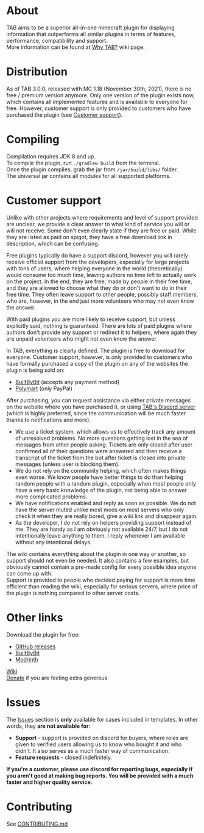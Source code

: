 # About
TAB aims to be a superior all-in-one minecraft plugin for displaying information that outperforms all 
similar plugins in terms of features, performance, compatibility and support.  
More information can be found at [Why TAB?](https://github.com/NEZNAMY/TAB/wiki/Why-TAB%3F) wiki page.

# Distribution
As of TAB 3.0.0, released with MC 1.18 (November 30th, 2021), there is no free / premium
version anymore. Only one version of the plugin exists now, which contains all implemented features
and is available to everyone for free. However, customer support is only provided to 
customers who have purchased the plugin (see [Customer support](#customer-support)).  

# Compiling
Compilation requires JDK 8 and up.  
To compile the plugin, run `./gradlew build` from the terminal.  
Once the plugin compiles, grab the jar from `/jar/build/libs/` folder.  
The universal jar contains all modules for all supported platforms.

# Customer support
Unlike with other projects where requirements and level of support provided are unclear,
we provide a clear answer to what kind of service you will or will not receive. Some don't
even clearly state if they are free or paid. While they are listed as paid on spigot, they have
a free download link in description, which can be confusing.  
  
Free plugins typically do have a support discord, however you will rarely receive
official support from the developers, especially for large projects with tons of users, where
helping everyone in the world (theoretically) would consume too much time, leaving authors
no time left to actually work on the project.
In the end, they are free, made by people in their free time, and they are allowed to choose
what they do or don't want to do in their free time. They often leave support to other people,
possibly staff members, who are, however, in the end just more volunteers who may not even know
the answer.  
  
With paid plugins you are more likely to receive support, but unless explicitly said, nothing is
guaranteed. There are lots of paid plugins where authors don't provide any support or redirect
it to helpers, where again they are unpaid volunteers who might not even know the answer.  
  
In TAB, everything is clearly defined. The plugin is free to download for everyone.
Customer support, however, is only provided to customers who have formally purchased a copy 
of the plugin on any of the websites the plugin is being sold on:  
* [BuiltByBit](https://builtbybit.com/resources/14009/) (accepts any payment method)  
* [Polymart](https://polymart.org/resource/484) (only PayPal)
  
After purchasing, you can request assistance via either private messages on the website where you
have purchased it, or using [TAB's Discord server](https://discord.gg/EaSvdk6) (which is highly 
preferred, since the communication will be much faster thanks to notifications and more).  
* We use a ticket system, which allows us to effectively track any amount of unresolved problems.
No more questions getting lost in the sea of messages from other people asking. Tickets are only closed
after user confirmed all of their questions were answered and then receive a transcript of the ticket
from the bot after ticket is closed into private messages (unless user is blocking them).
* We do not rely on the community helping, which often makes things even worse. We know people have
better things to do than helping random people with a random plugin, especially when most people only
have a very basic knowledge of the plugin, not being able to answer more complicated problems.
* We have notifications enabled and reply as soon as possible. We do not have the server muted unlike
most mods on most servers who only check it when they are really bored, give a wiki link and 
disappear again.
* As the developer, I do not rely on helpers providing support instead of me. They are handy as
I am obviously not available 24/7, but I do not intentionally leave anything to them. I reply
whenever I am available without any intentional delays.  
  
The wiki contains everything about the plugin in one way or another, so support should not 
even be needed. It also contains a few examples, but obviously cannot contain a pre-made config
for every possible idea anyone can come up with.  
Support is provided to people who decided paying for support is more time efficient than reading the wiki,
especially for serious servers, where price of the plugin is nothing compared to other server costs.

# Other links
Download the plugin for free: 
* [GitHub releases](https://github.com/NEZNAMY/TAB/releases)
* [BuiltByBit](https://builtbybit.com/resources/20631/)
* [Modrinth](https://modrinth.com/plugin/tab-was-taken)
  
[Wiki](https://github.com/NEZNAMY/TAB/wiki)  
[Donate](https://paypal.me/neznamy1) if you are feeling extra generous

# Issues
The [Issues](https://github.com/NEZNAMY/TAB/issues) section is **only** available for cases included in templates.
In other words, they **are not available for**:  
* **Support** - support is provided on discord for buyers, where roles are given to verified users
allowing us to know who bought it and who didn't. It also serves as a much faster way of communication.
* **Feature requests** - closed indefinitely.
  
**If you're a customer, please use discord for reporting bugs, especially if you aren't good at making bug reports. 
You will be provided with a much faster and higher quality service.**

# Contributing
See [CONTRIBUTING.md](https://github.com/NEZNAMY/TAB/blob/master/CONTRIBUTING.md)
